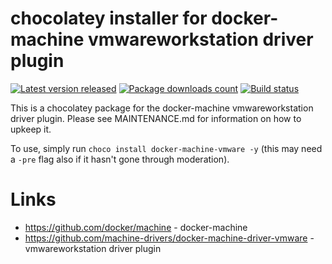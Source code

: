 # chocolatey installer for docker-machine vmwareworkstation driver plugin

[![Latest version released](https://img.shields.io/chocolatey/v/docker-machine-vmware.svg)](https://chocolatey.org/packages/docker-machine-vmware)
[![Package downloads count](https://img.shields.io/chocolatey/dt/docker-machine-vmware.svg)](https://chocolatey.org/packages/docker-machine-vmware)
[![Build status](https://ci.appveyor.com/api/projects/status/x4d8lykhtkn3p2vg?svg=true)](https://ci.appveyor.com/project/StefanScherer/choco-docker-machine-vmware)

This is a chocolatey package for the docker-machine vmwareworkstation driver plugin. Please see MAINTENANCE.md
for information on how to upkeep it.

To use, simply run `choco install docker-machine-vmware -y` (this may need a `-pre`
flag also if it hasn't gone through moderation).

# Links

* https://github.com/docker/machine - docker-machine
* https://github.com/machine-drivers/docker-machine-driver-vmware - vmwareworkstation driver plugin
